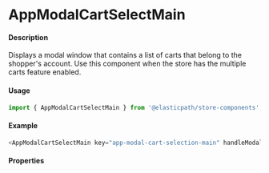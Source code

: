# AppModalCartSelectMain

#### Description

Displays a modal window that contains a list of carts that belong to the shopper's account. Use this component when the store has the multiple carts feature enabled.

#### Usage

```js
import { AppModalCartSelectMain } from '@elasticpath/store-components';
```

#### Example

```js
<AppModalCartSelectMain key="app-modal-cart-selection-main" handleModalClose={this.handleModalClose} openModal={openCartModal} onContinueCart={onContinueCart} />
```

#### Properties

<!-- PROPS -->
